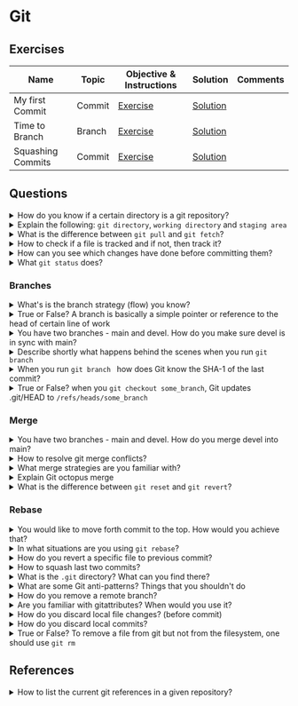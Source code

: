 # Git

## Exercises

|Name|Topic|Objective & Instructions|Solution|Comments|
|--------|--------|------|----|----|
| My first Commit | Commit | [Exercise](commit_01.md) | [Solution](solutions/commit_01_solution.md) | |
| Time to Branch | Branch | [Exercise](branch_01.md) | [Solution](solutions/branch_01_solution.md) | |
| Squashing Commits | Commit | [Exercise](squashing_commits.md) | [Solution](solutions/squashing_commits.md) | |

## Questions

<details>
<summary>How do you know if a certain directory is a git repository?</summary><br><b>
</b></details>

<details>
<summary>Explain the following: <code>git directory</code>, <code>working directory</code> and <code>staging area</code></summary><br><b>
</b></details>

<details>
<summary>What is the difference between <code>git pull</code> and <code>git fetch</code>?</summary><br><b>
</b></details>

<details>
<summary>How to check if a file is tracked and if not, then track it?</summary><br><b>
</b></details>

<details>
<summary>How can you see which changes have done before committing them?</summary><br><b>
</b></details>

<details>
<summary>What <code>git status</code> does?</summary><br><b>
</b></details>

### Branches

<details>
<summary>What's is the branch strategy (flow) you know?</summary><br><b>
</b></details>

<details>
<summary>True or False? A branch is basically a simple pointer or reference to the head of certain line of work</summary><br><b>
</b></details>

<details>
<summary>You have two branches - main and devel. How do you make sure devel is in sync with main?</summary><br><b>
</b></details>

<details>
<summary>Describe shortly what happens behind the scenes when you run <code>git branch <BRANCH></code></summary><br><b>
</b></details>

<details>
<summary>When you run <code>git branch <BRANCH></code> how does Git know the SHA-1 of the last commit?</summary><br><b>
</b></details>

<details>
<summary>True or False? when you <code>git checkout some_branch</code>, Git updates .git/HEAD to <code>/refs/heads/some_branch</code></summary><br><b>
</b></details>

### Merge

<details>
<summary>You have two branches - main and devel. How do you merge devel into main?</summary><br><b>
</b></details>

<details>
<summary>How to resolve git merge conflicts?</summary><br><b>
</b></details>

<details>
<summary>What merge strategies are you familiar with?</summary><br><b>
</b></details>

<details>
<summary>Explain Git octopus merge</summary><br><b>
</b></details>

<details>
<summary>What is the difference between <code>git reset</code> and <code>git revert</code>?</summary><br><b>
</b></details>

### Rebase

<details>
<summary>You would like to move forth commit to the top. How would you achieve that?</summary><br><b>
</b></details>

<details>
<summary>In what situations are you using <code>git rebase</code>?</summary><br><b>
</b></details>

<details>
<summary>How do you revert a specific file to previous commit?</summary><br><b>
</b></details>

<details>
<summary>How to squash last two commits?</summary><br><b>
</b></details>

<details>
<summary>What is the <code>.git</code> directory? What can you find there?</summary><br><b>
</b></details>

<details>
<summary>What are some Git anti-patterns? Things that you shouldn't do</summary><br><b>
</b></details>

<details>
<summary>How do you remove a remote branch?</summary><br><b>
</b></details>

<details>
<summary>Are you familiar with gitattributes? When would you use it?</summary><br><b>
</b></details>

<details>
<summary>How do you discard local file changes? (before commit)</summary><br><b>
</b></details>

<details>
<summary>How do you discard local commits?</summary><br><b>
</b></details>

<details>
<summary>True or False? To remove a file from git but not from the filesystem, one should use <code>git rm </code></summary><br><b>
</b></details>

## References

<details>
<summary>How to list the current git references in a given repository? </summary><br><b>
</b></details>
